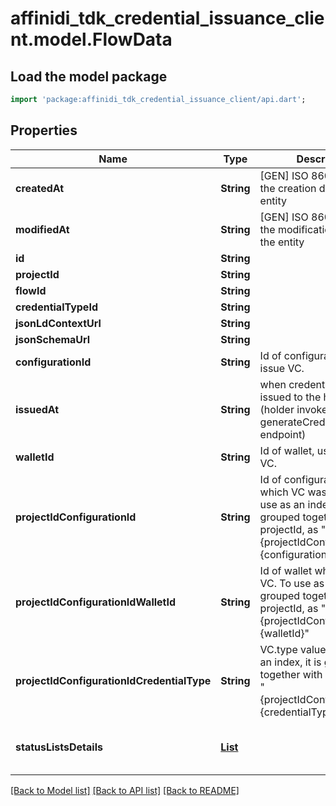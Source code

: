 # affinidi_tdk_credential_issuance_client.model.FlowData

## Load the model package

```dart
import 'package:affinidi_tdk_credential_issuance_client/api.dart';
```

## Properties

| Name                                       | Type                                                                            | Description                                                                                                                                                  | Notes                            |
| ------------------------------------------ | ------------------------------------------------------------------------------- | ------------------------------------------------------------------------------------------------------------------------------------------------------------ | -------------------------------- |
| **createdAt**                              | **String**                                                                      | [GEN] ISO 8601 string of the creation date/time the entity                                                                                                   |
| **modifiedAt**                             | **String**                                                                      | [GEN] ISO 8601 string of the modification date/time the entity                                                                                               |
| **id**                                     | **String**                                                                      |                                                                                                                                                              |
| **projectId**                              | **String**                                                                      |                                                                                                                                                              | [optional]                       |
| **flowId**                                 | **String**                                                                      |                                                                                                                                                              |
| **credentialTypeId**                       | **String**                                                                      |                                                                                                                                                              |
| **jsonLdContextUrl**                       | **String**                                                                      |                                                                                                                                                              |
| **jsonSchemaUrl**                          | **String**                                                                      |                                                                                                                                                              |
| **configurationId**                        | **String**                                                                      | Id of configuration, used to issue VC.                                                                                                                       | [optional]                       |
| **issuedAt**                               | **String**                                                                      | when credential was issued to the holder (holder invoked generateCredentials endpoint)                                                                       | [optional]                       |
| **walletId**                               | **String**                                                                      | Id of wallet, used to issue VC.                                                                                                                              | [optional]                       |
| **projectIdConfigurationId**               | **String**                                                                      | Id of configuration with which VC was issued. To use as an index, it is grouped together with projectId, as \"{projectIdConfigurationId}#{configurationId}\" | [optional]                       |
| **projectIdConfigurationIdWalletId**       | **String**                                                                      | Id of wallet which issued VC. To use as an index, it is grouped together with projectId, as \"{projectIdConfigurationId}#{walletId}\"                        | [optional]                       |
| **projectIdConfigurationIdCredentialType** | **String**                                                                      | VC.type value. To use as an index, it is grouped together with projectId, as \"{projectIdConfigurationId}#{credentialType}\"                                 | [optional]                       |
| **statusListsDetails**                     | [**List<FlowDataStatusListsDetailsInner>**](FlowDataStatusListsDetailsInner.md) |                                                                                                                                                              | [optional] [default to const []] |

[[Back to Model list]](../README.md#documentation-for-models) [[Back to API list]](../README.md#documentation-for-api-endpoints) [[Back to README]](../README.md)
